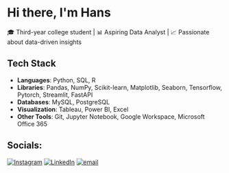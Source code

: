 # Hi there, I'm Hans

🎓 Third-year college student | 📊 Aspiring Data Analyst | 📈 Passionate about data-driven insights  

## Tech Stack  
- **Languages**: Python, SQL, R  
- **Libraries**: Pandas, NumPy, Scikit-learn, Matplotlib, Seaborn, Tensorflow, Pytorch, Streamlit, FastAPI
- **Databases**: MySQL, PostgreSQL  
- **Visualization**: Tableau, Power BI, Excel  
- **Other Tools**: Git, Jupyter Notebook, Google Workspace, Microsoft Office 365  

## Socials:
[![Instagram](https://img.shields.io/badge/Instagram-%23E4405F.svg?logo=Instagram&logoColor=white)](https://instagram.com/hansardianta) [![LinkedIn](https://img.shields.io/badge/LinkedIn-%230077B5.svg?logo=linkedin&logoColor=white)](https://linkedin.com/in/hans-ardianta) [![email](https://img.shields.io/badge/Email-D14836?logo=gmail&logoColor=white)](mailto:hansardianta@gmail.com) 

